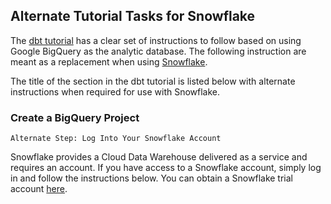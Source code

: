 ## Alternate Tutorial Tasks for Snowflake 

The [dbt tutorial](https://tutorial.getdbt.com/tutorial/setting-up) has a clear set of instructions to follow based on using Google BigQuery as the analytic database. The following instruction are meant as a replacement when using [Snowflake](https://www.snowflake.com).

The title of the section in the dbt tutorial is listed below with alternate instructions when required for use with Snowflake.

### Create a BigQuery Project
`Alternate Step: Log Into Your Snowflake Account`

Snowflake provides a Cloud Data Warehouse delivered as a service and requires an account. If you have access to a Snowflake account, simply log in and follow the instructions below. You can obtain a Snowflake trial account [here](https:trial.snowflake.com).

